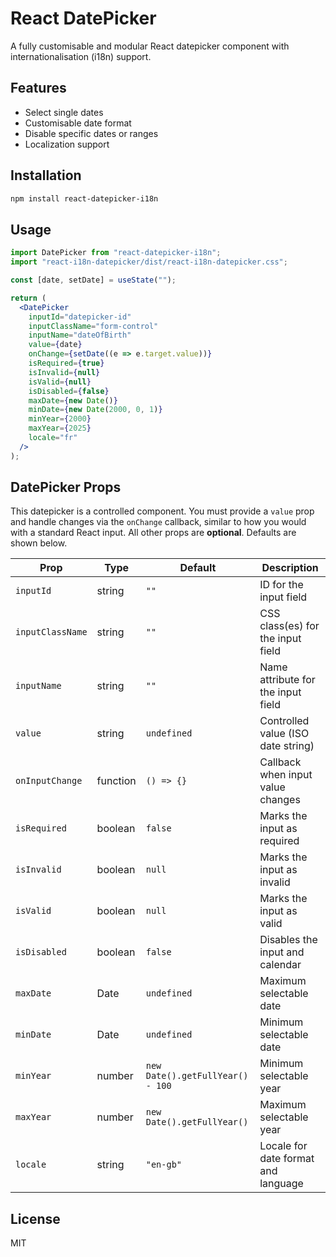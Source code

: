 # React DatePicker

A fully customisable and modular React datepicker component with internationalisation (i18n) support.

## Features

- Select single dates
- Customisable date format
- Disable specific dates or ranges
- Localization support

## Installation

```bash
npm install react-datepicker-i18n
```

## Usage

```jsx
import DatePicker from "react-datepicker-i18n";
import "react-i18n-datepicker/dist/react-i18n-datepicker.css";

const [date, setDate] = useState("");

return (
  <DatePicker
    inputId="datepicker-id"
    inputClassName="form-control"
    inputName="dateOfBirth"
    value={date}
    onChange={setDate((e => e.target.value))}
    isRequired={true}
    isInvalid={null}
    isValid={null}
    isDisabled={false}
    maxDate={new Date()}
    minDate={new Date(2000, 0, 1)}
    minYear={2000}
    maxYear={2025}
    locale="fr"
  />
);
```

## DatePicker Props

This datepicker is a controlled component. 
You must provide a `value` prop and handle changes via the `onChange` callback, similar to how you would with a standard React input.
All other props are **optional**. 
Defaults are shown below.

| Prop             | Type     | Default                          | Description                         |
| ---------------- | -------- | -------------------------------- | ----------------------------------- |
| `inputId`        | string   | `""`                             | ID for the input field              |
| `inputClassName` | string   | `""`                             | CSS class(es) for the input field   |
| `inputName`      | string   | `""`                             | Name attribute for the input field  |
| `value`          | string   | `undefined`                      | Controlled value (ISO date string)  |
| `onInputChange`  | function | `() => {}`                       | Callback when input value changes   |
| `isRequired`     | boolean  | `false`                          | Marks the input as required         |
| `isInvalid`      | boolean  | `null`                           | Marks the input as invalid          |
| `isValid`        | boolean  | `null`                           | Marks the input as valid            |
| `isDisabled`     | boolean  | `false`                          | Disables the input and calendar     |
| `maxDate`        | Date     | `undefined`                      | Maximum selectable date             |
| `minDate`        | Date     | `undefined`                      | Minimum selectable date             |
| `minYear`        | number   | `new Date().getFullYear() - 100` | Minimum selectable year             |
| `maxYear`        | number   | `new Date().getFullYear()`       | Maximum selectable year             |
| `locale`         | string   | `"en-gb"`                        | Locale for date format and language |

## License

MIT

